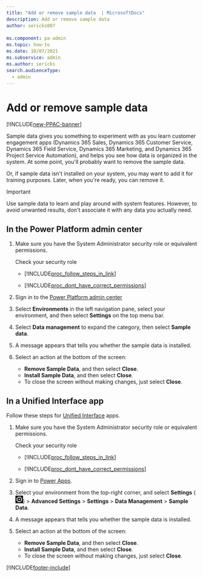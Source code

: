 ```yaml
---
title: "Add or remove sample data  | MicrosoftDocs"
description: Add or remove sample data
author: sericks007

ms.component: pa-admin
ms.topic: how-to
ms.date: 10/07/2021
ms.subservice: admin
ms.author: sericks
search.audienceType: 
  - admin
---
```

# Add or remove sample data 

[!INCLUDE[new-PPAC-banner](~/includes/new-PPAC-banner.md)]

Sample data gives you something to experiment with as you learn customer engagement apps (Dynamics 365 Sales, Dynamics 365 Customer Service, Dynamics 365 Field Service, Dynamics 365 Marketing, and Dynamics 365 Project Service Automation), and helps you see how data is organized in the system. At some point, you'll probably want to remove the sample data.  
  
 Or, if sample data isn't installed on your system, you may want to add it for training purposes. Later, when you're ready, you can remove it.  
  
> [!IMPORTANT]
> Use sample data to learn and play around with system features. However, to avoid unwanted results, don't associate it with any data you actually need.  

## In the Power Platform admin center

1. Make sure you have the System Administrator security role or equivalent permissions.
  
    Check your security role  
  
   - [!INCLUDE[proc_follow_steps_in_link](../includes/proc-follow-steps-in-link.md)]  
  
   - [!INCLUDE[proc_dont_have_correct_permissions](../includes/proc-dont-have-correct-permissions.md)]  
  
2. Sign in to the [Power Platform admin center](https://admin.powerplatform.microsoft.com/)

3. Select **Environments** in the left navigation pane, select your environment, and then select **Settings** on the top menu bar.

4. Select **Data management** to expand the category, then select **Sample data**.
  
5. A message appears that tells you whether the sample data is installed.  
  
6. Select an action at the bottom of the screen:  
  
   - **Remove Sample Data**, and then select **Close**.  
   - **Install Sample Data**, and then select **Close**.  
   - To close the screen without making changes, just select **Close**.
  
## In a Unified Interface app

Follow these steps for [Unified Interface](about-unified-interface.md) apps.

1. Make sure you have the System Administrator security role or equivalent permissions.
  
    Check your security role  
  
   - [!INCLUDE[proc_follow_steps_in_link](../includes/proc-follow-steps-in-link.md)]  
  
   - [!INCLUDE[proc_dont_have_correct_permissions](../includes/proc-dont-have-correct-permissions.md)]  

2. Sign in to [Power Apps](https://make.powerapps.com).

3. Select your environment from the top-right corner, and select **Settings** (![Settings.](media/settings-gear-icon.png "Settings")) > **Advanced Settings** > **Settings** > **Data Management** > **Sample Data**.

3. A message appears that tells you whether the sample data is installed.  
  
4. Select an action at the bottom of the screen:  
  
   - **Remove Sample Data**, and then select **Close**.  
   - **Install Sample Data**, and then select **Close**.  
   - To close the screen without making changes, just select **Close**.
  

[!INCLUDE[footer-include](../includes/footer-banner.md)]
